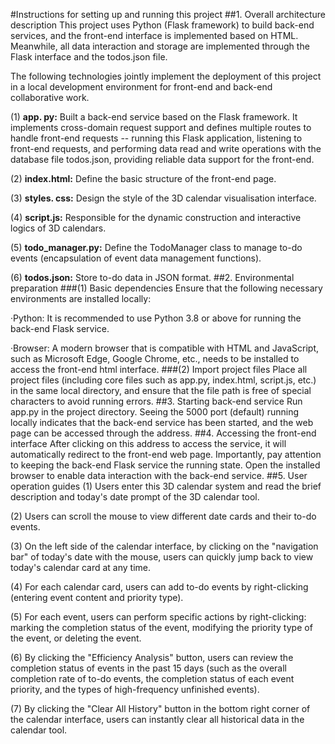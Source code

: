 #Instructions for setting up and running this project
##1. Overall architecture description
This project uses Python (Flask framework) to build back-end services, and the front-end interface is implemented based on HTML. Meanwhile, all data interaction and storage are implemented through the Flask interface and the todos.json file.

The following technologies jointly implement the deployment of this project in a local development environment for front-end and back-end collaborative work.

(1) **app. py:** Built a back-end service based on the Flask framework. It implements cross-domain request support and defines multiple routes to handle front-end requests -- running this Flask application, listening to front-end requests, and performing data read and write operations with the database file todos.json, providing reliable data support for the front-end.

(2) **index.html:** Define the basic structure of the front-end page.

(3) **styles. css:** Design the style of the 3D calendar visualisation interface.

(4) **script.js:** Responsible for the dynamic construction and interactive logics of 3D calendars.

(5) **todo_manager.py:** Define the TodoManager class to manage to-do events (encapsulation of event data management functions).

(6) **todos.json:** Store to-do data in JSON format.
##2. Environmental preparation
###(1) Basic dependencies
Ensure that the following necessary environments are installed locally:

·Python: It is recommended to use Python 3.8 or above for running the back-end Flask service.

·Browser: A modern browser that is compatible with HTML and JavaScript, such as Microsoft Edge, Google Chrome, etc., needs to be installed to access the front-end html interface.
###(2) Import project files
Place all project files (including core files such as app.py, index.html, script.js, etc.) in the same local directory, and ensure that the file path is free of special characters to avoid running errors.
##3. Starting back-end service
Run app.py in the project directory. Seeing the 5000 port (default) running locally indicates that the back-end service has been started, and the web page can be accessed through the address.
##4. Accessing the front-end interface
After clicking on this address to access the service, it will automatically redirect to the front-end web page. Importantly, pay attention to keeping the back-end Flask service the running state. Open the installed browser to enable data interaction with the back-end service.
##5. User operation guides 
(1) Users enter this 3D calendar system and read the brief description and today's date prompt of the 3D calendar tool.

(2) Users can scroll the mouse to view different date cards and their to-do events.

(3) On the left side of the calendar interface, by clicking on the "navigation bar" of today's date with the mouse, users can quickly jump back to view today's calendar card at any time.

(4) For each calendar card, users can add to-do events by right-clicking (entering event content and priority type).

(5) For each event, users can perform specific actions by right-clicking: marking the completion status of the event, modifying the priority type of the event, or deleting the event.

(6) By clicking the "Efficiency Analysis" button, users can review the completion status of events in the past 15 days (such as the overall completion rate of to-do events, the completion status of each event priority, and the types of high-frequency unfinished events).

(7) By clicking the "Clear All History" button in the bottom right corner of the calendar interface, users can instantly clear all historical data in the calendar tool.
